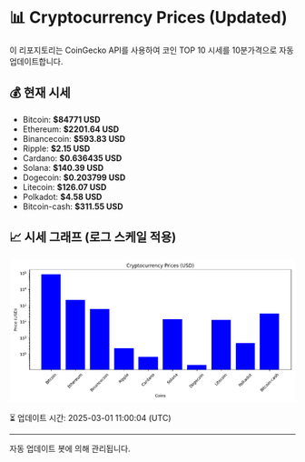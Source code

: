 
# 📊 Cryptocurrency Prices (Updated)

이 리포지토리는 CoinGecko API를 사용하여 코인 TOP 10 시세를 10분가격으로 자동 업데이트합니다.

## 💰 현재 시세
- Bitcoin: **$84771 USD**
- Ethereum: **$2201.64 USD**
- Binancecoin: **$593.83 USD**
- Ripple: **$2.15 USD**
- Cardano: **$0.636435 USD**
- Solana: **$140.39 USD**
- Dogecoin: **$0.203799 USD**
- Litecoin: **$126.07 USD**
- Polkadot: **$4.58 USD**
- Bitcoin-cash: **$311.55 USD**

## 📈 시세 그래프 (로그 스케일 적용)
![Crypto Prices](crypto_prices.png)

⏳ 업데이트 시간: 2025-03-01 11:00:04 (UTC)

---
자동 업데이트 봇에 의해 관리됩니다.
